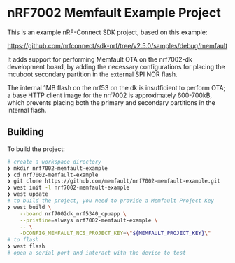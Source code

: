 # nRF7002 Memfault Example Project

This is an example nRF-Connect SDK project, based on this example:

https://github.com/nrfconnect/sdk-nrf/tree/v2.5.0/samples/debug/memfault

It adds support for performing Memfault OTA on the nrf7002-dk development board,
by adding the necessary configurations for placing the mcuboot secondary
partition in the external SPI NOR flash.

The internal 1MB flash on the nrf53 on the dk is insufficient to perform OTA; a
base HTTP client image for the nrf7002 is approximately 600-700kB, which
prevents placing both the primary and secondary partitions in the internal
flash.

## Building

To build the project:

```bash
# create a workspace directory
❯ mkdir nrf7002-memfault-example
❯ cd nrf7002-memfault-example
❯ git clone https://github.com/memfault/nrf7002-memfault-example.git
❯ west init -l nrf7002-memfault-example
❯ west update
# to build the project, you need to provide a Memfault Project Key
❯ west build \
    --board nrf7002dk_nrf5340_cpuapp \
    --pristine=always nrf7002-memfault-example \
    -- \
    -DCONFIG_MEMFAULT_NCS_PROJECT_KEY=\"${MEMFAULT_PROJECT_KEY}\"
# to flash
❯ west flash
# open a serial port and interact with the device to test
```
